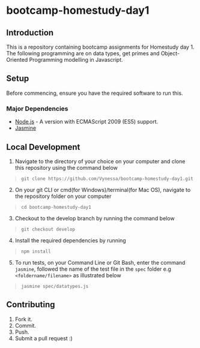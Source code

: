 # bootcamp-homestudy-day1

## Introduction
This is a repository containing bootcamp assignments for Homestudy day 1. The following programming are on data types, get primes and Object-Oriented Programming modelling in Javascript.

## Setup
Before commencing, ensure you have the required software to run this.

### Major Dependencies
- [Node.js](nodejs.org) - A version with ECMAScript 2009 (ES5) support.
- [Jasmine](jasmine.github.io)

## Local Development

1. Navigate to the directory of your choice on your computer and clone this repository using the command below
>`git clone https://github.com/Vynessa/bootcamp-homestudy-day1.git`

2. On your git CLI or cmd(for Windows)/terminal(for Mac OS), navigate to the repository folder on your computer
>`cd bootcamp-homestudy-day1`

3. Checkout to the develop branch by running the command below
>`git checkout develop`

4. Install the required dependencies by running
>`npm install`

5. To run tests, on your Command Line or Git Bash, enter the command `jasmine`, followed the name of the test file in the `spec` folder e.g `<foldername/filename>` as illustrated below
>`jasmine spec/datatypes.js`

## Contributing

1. Fork it.
2. Commit.
3. Push.
4. Submit a pull request :)
